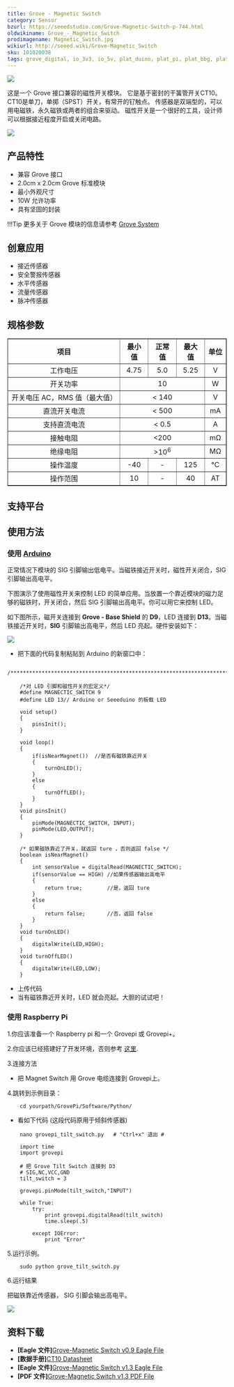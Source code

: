 ```yaml
---
title: Grove - Magnetic Switch
category: Sensor
bzurl: https://seeedstudio.com/Grove-Magnetic-Switch-p-744.html
oldwikiname: Grove_-_Magnetic_Switch
prodimagename: Magnetic_Switch.jpg
wikiurl: http://seeed.wiki/Grove-Magnetic_Switch
sku: 101020038
tags: grove_digital, io_3v3, io_5v, plat_duino, plat_pi, plat_bbg, plat_wio
---
```


![](https://raw.githubusercontent.com/SeeedDocument/Grove-Magnetic_Switch/master/img/Magnetic_Switch.jpg)

这是一个 Grove 接口兼容的磁性开关模块。 它是基于密封的干簧管开关CT10。 CT10是单刀，单掷（SPST）开关，有常开的钌触点。 传感器是双端型的，可以用电磁铁，永久磁铁或两者的组合来驱动。 磁性开关是一个很好的工具，设计师可以根据接近程度开启或关闭电路。

[![](https://github.com/SeeedDocument/wiki_chinese/raw/master/docs/images/click_to_buy.PNG)](https://item.taobao.com/item.htm?spm=a1z10.3-c.w4002-11172317909.10.3235e8fuVLe7e&id=521463829492)

产品特性
--------
-   兼容 Grove 接口
-   2.0cm x 2.0cm Grove 标准模块
-   最小外观尺寸
-   10W 允许功率
-   具有坚固的封装

!!!Tip
    更多关于 Grove 模块的信息请参考 [Grove System](http://wiki.seeed.cc/Grove_System/)

创意应用
-----------------

-   接近传感器
-   安全警报传感器
-   水平传感器
-   流量传感器
-   脉冲传感器

规格参数
-------------

<table border="1">
<tr>
<th scope="col">
项目
</th>
<th scope="col">
最小值
</th>
<th scope="col">
正常值
</th>
<th scope="col">
最大值
</th>
<th scope="col">
单位
</th>
</tr>
<tr align="center">
<td>
工作电压
</td>
<td>
4.75
</td>
<td>
5.0
</td>
<td>
5.25
</td>
<td>
V
</td>
</tr>
<tr align="center">
<td>
开关功率
</td>
<td colspan="3">
10
</td>
<td>
W
</td>
</tr>
<tr align="center">
<td>
开关电压 AC，RMS 值（最大值）
</td>
<td colspan="3">
&lt; 140
</td>
<td>
V
</td>
</tr>
<tr align="center">
<td>
直流开关电流
</td>
<td colspan="3">
&lt; 500
</td>
<td>
mA
</td>
</tr>
<tr align="center">
<td>
支持直流电流
</td>
<td colspan="3">
&lt; 0.5
</td>
<td>
A
</td>
</tr>
<tr align="center">
<td>
接触电阻
</td>
<td colspan="3">
&lt;200
</td>
<td>
mΩ
</td>
</tr>
<tr align="center">
<td>
绝缘电阻
</td>
<td colspan="3">
&gt;10<sup>6</sup>
</td>
<td>
MΩ
</td>
</tr>
<tr align="center">
<td>
操作温度
</td>
<td>
-40
</td>
<td>
-
</td>
<td>
125
</td>
<td>
℃
</td>
</tr>
<tr align="center">
<td>
操作范围
</td>
<td>
10
</td>
<td>
-
</td>
<td>
40
</td>
<td>
AT
</td>
</tr>
</table>

支持平台
-------------------

使用方法
-----

### 使用 [Arduino](/Arduino "Arduino")

正常情况下模块的 SIG 引脚输出低电平。当磁铁接近开关时，磁性开关闭合，SIG 引脚输出高电平。

下图演示了使用磁性开关来控制 LED 的简单应用。当放置一个靠近模块的磁力足够的磁铁时，开关闭合，然后 SIG 引脚输出高电平。你可以用它来控制 LED。

如下图所示，磁开关连接到 **Grove - Base Shield** 的 **D9**，LED 连接到 **D13**。当磁铁接近开关时，**SIG** 引脚输出高电平，然后 LED 亮起。硬件安装如下：

![](https://raw.githubusercontent.com/SeeedDocument/Grove-Magnetic_Switch/master/img/Grove-Magnetic_Switch.jpg)

-   把下面的代码复制粘贴到 Arduino 的新窗口中：

```
    /*******************************************************************************/

    /*对 LED 引脚和磁性开关的宏定义*/
    #define MAGNECTIC_SWITCH 9
    #define LED 13// Arduino or Seeeduino 的板载 LED

    void setup()
    {
        pinsInit();
    }

    void loop()
    {
        if(isNearMagnet())  //是否有磁铁靠近开关
        {
            turnOnLED();
        }
        else
        {
            turnOffLED();
        }
    }
    void pinsInit()
    {
        pinMode(MAGNECTIC_SWITCH, INPUT);
        pinMode(LED,OUTPUT);
    }

    /* 如果磁铁靠近了开关，就返回 ture ，否则返回 false */
    boolean isNearMagnet()
    {
        int sensorValue = digitalRead(MAGNECTIC_SWITCH);
        if(sensorValue == HIGH) //如果传感器输出高电平
        {
            return true;        //是，返回 ture
        }
        else
        {
            return false;       //否，返回 false
        }
    }
    void turnOnLED()
    {
        digitalWrite(LED,HIGH);
    }
    void turnOffLED()
    {
        digitalWrite(LED,LOW);
    }
```

-   上传代码
-   当有磁铁靠近开关时，LED 就会亮起。大胆的试试吧！

### 使用 Raspberry Pi

1.你应该准备一个 Raspberry pi 和一个 Grovepi 或 Grovepi+。

2.你应该已经搭建好了开发环境，否则参考 [这里](http://wiki.seeedstudio.com/wiki/GrovePi+).

3.连接方法

-   把 Magnet Switch 用 Grove 电缆连接到 Grovepi上。


4.跳转到示例目录：
```
    cd yourpath/GrovePi/Software/Python/
```

-   看如下代码 (这段代码原用于倾斜传感器)
```
    nano grovepi_tilt_switch.py   # "Ctrl+x" 退出 #
```
```
    import time
    import grovepi

    # 把 Grove Tilt Switch 连接到 D3
    # SIG,NC,VCC,GND
    tilt_switch = 3

    grovepi.pinMode(tilt_switch,"INPUT")

    while True:
        try:
            print grovepi.digitalRead(tilt_switch)
            time.sleep(.5)

        except IOError:
            print "Error"
```

5.运行示例。
```
    sudo python grove_tilt_switch.py
```

6.运行结果

把磁铁靠近传感器， SIG 引脚会输出高电平。

![](https://raw.githubusercontent.com/SeeedDocument/Grove-Magnetic_Switch/master/img/Grovepi_tilt_Switch_00.png)

资料下载
---------

-   **[Eagle 文件]**[Grove-Magnetic Switch v0.9 Eagle File](https://raw.githubusercontent.com/SeeedDocument/Grove-Magnetic_Switch/master/res/Magnetic_Switch.zip)
-   **[数据手册]**[CT10 Datasheet](https://raw.githubusercontent.com/SeeedDocument/Grove-Magnetic_Switch/master/res/CT10.pdf)
-   **[Eagle 文件]**[Grove-Magnetic Switch v1.3 Eagle File](https://raw.githubusercontent.com/SeeedDocument/Grove-Magnetic_Switch/master/res/Grove-Magnetic_Switch_v1.3_Eagle_File.zip)
-   **[PDF 文件]**[Grove-Magnetic Switch v1.3 PDF File](https://raw.githubusercontent.com/SeeedDocument/Grove-Magnetic_Switch/master/res/Grove-Magnetic_Switch_v1.3_PDF_File.pdf)

<!-- This Markdown file was created from http://www.seeedstudio.com/wiki/Grove_-_Magnetic_Switch -->
